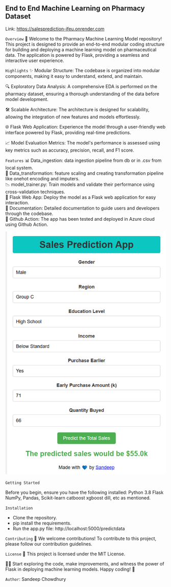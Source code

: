 ## End to End Machine Learning on Pharmacy Dataset

Link: https://salesprediction-ifeu.onrender.com

`Overview`
🚀 Welcome to the Pharmacy Machine Learning Model repository! This project is designed to provide an end-to-end modular coding structure for building and deploying a machine learning model on pharmaceutical data. The application is powered by Flask, providing a seamless and interactive user experience.

`Highlights`
✨ Modular Structure: The codebase is organized into modular components, making it easy to understand, extend, and maintain.

🔍 Exploratory Data Analysis: A comprehensive EDA is performed on the pharmacy dataset, ensuring a thorough understanding of the data before model development.

🛠 Scalable Architecture: The architecture is designed for scalability, allowing the integration of new features and models effortlessly.

🌐 Flask Web Application: Experience the model through a user-friendly web interface powered by Flask, providing real-time predictions.

📈 Model Evaluation Metrics: The model's performance is assessed using key metrics such as accuracy, precision, recall, and F1 score.

`Features`
📊 Data_ingestion: data ingestion pipeline from db or in .csv from local system.<br>
🤖 Data_transformation: feature scaling and creating transformation pipeline like onehot encoding and imputers.<br>
📉 model_trainer.py: Train models and validate their performance using cross-validation techniques.<br>
🚀 Flask Web App: Deploy the model as a Flask web application for easy interaction.<br>
📝 Documentation: Detailed documentation to guide users and developers through the codebase.<br>
🤖 Github Action: The app has been tested and deployed in Azure cloud using Github Action.<br>

![Alt text](sales.png)

`Getting Started`

Before you begin, ensure you have the following installed:
Python 3.8
Flask
NumPy, Pandas, Scikit-learn
catboost
xgboost
dill, etc as mentioned.

`Installation`
- Clone the repository.
- pip install the requirements.
- Run the app.py file: http://localhost:5000/predictdata

`Contributing`
🤝 We welcome contributions! To contribute to this project, please follow our contribution guidelines.

`License`
📄 This project is licensed under the MIT License.

👩‍💻 Start exploring the code, make improvements, and witness the power of Flask in deploying machine learning models. Happy coding! 🚀

`Author`: Sandeep Chowdhury